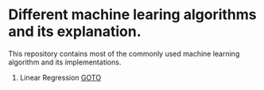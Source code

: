 # Different machine learing algorithms and its explanation.
This repository contains most of the commonly used machine learning algorithm and its implementations. <br>
1. Linear Regression [GOTO](https://github.com/RahulParajuli/MachineLearningAlgorithms-Implementations/tree/main/Linear%20Regression) <br>

